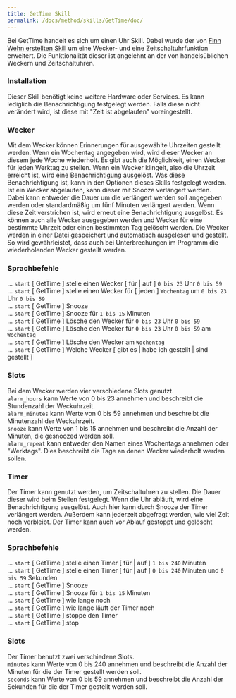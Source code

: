 ```yaml
---
title: GetTime Skill
permalink: /docs/method/skills/GetTime/doc/
---
```


Bei GetTime handelt es sich um einen Uhr Skill. Dabei wurde der von [Finn Wehn erstellten Skill](https://fwehn.github.io/pp-voiceassistant/docs/skills/GetTime/) um eine Wecker- und eine Zeitschaltuhrfunktion erweitert. Die Funktionalität dieser ist angelehnt an der von handelsüblichen Weckern und Zeitschaltuhren. 

### Installation

Dieser Skill benötigt keine weitere Hardware oder Services. Es kann lediglich die Benachrichtigung festgelegt werden. Falls diese nicht verändert wird, ist diese mit "Zeit ist abgelaufen" voreingestellt.

### Wecker

Mit dem Wecker können Erinnerungen für ausgewählte Uhrzeiten gestellt werden. Wenn ein Wochentag angegeben wird, wird dieser Wecker an diesem jede Woche wiederholt. Es gibt auch die Möglichkeit, einen Wecker für jeden Werktag zu stellen. Wenn ein Wecker klingelt, also die Uhrzeit erreicht ist, wird eine Benachrichtigung ausgelöst. Was diese Benachrichtigung ist, kann in den Optionen dieses Skills festgelegt werden. Ist ein Wecker abgelaufen, kann dieser mit Snooze verlängert werden. Dabei kann entweder die Dauer um die verlängert werden soll angegeben werden oder standardmäßig um fünf Minuten verlängert werden. Wenn diese Zeit verstrichen ist, wird erneut eine Benachrichtigung ausgelöst. Es können auch alle Wecker ausgegeben werden und Wecker für eine bestimmte Uhrzeit oder einen bestimmten Tag gelöscht werden. Die Wecker werden in einer Datei gespeichert und automatisch ausgelesen und gestellt. So wird gewährleistet, dass auch bei Unterbrechungen im Programm die wiederholenden Wecker gestellt werden. <br>

### Sprachbefehle

... `start` [ GetTime ] stelle einen Wecker [ für | auf ] `0 bis 23` Uhr `0 bis 59` <br>
... `start` [ GetTime ] stelle einen Wecker für [ jeden ] `Wochentag` um `0 bis 23` Uhr `0 bis 59` <br>
... `start` [ GetTime ] Snooze <br>
... `start` [ GetTime ] Snooze für `1 bis 15` Minuten <br>
... `start` [ GetTime ] Lösche den Wecker für `0 bis 23` Uhr `0 bis 59` <br>
... `start` [ GetTime ] Lösche den Wecker für `0 bis 23` Uhr `0 bis 59` am  `Wochentag` <br>
... `start` [ GetTime ] Lösche den Wecker am  `Wochentag` <br>
... `start` [ GetTime ] Welche Wecker [ gibt es | habe ich gestellt | sind gestellt ] <br>


### Slots

Bei dem Wecker werden vier verschiedene Slots genutzt. <br>
`alarm_hours` kann Werte von 0 bis 23 annehmen und beschreibt die Stundenzahl der Weckuhrzeit.<br>
`alarm_minutes` kann Werte von 0 bis 59 annehmen und beschreibt die Minutenzahl der Weckuhrzeit.<br>
`snooze` kann Werte von 1 bis 15 annehmen und beschreibt die Anzahl der Minuten, die gesnoozed werden soll.<br>
`alarm_repeat` kann entweder den Namen eines Wochentags annehmen oder "Werktags". Dies beschreibt die Tage an denen Wecker wiederholt werden sollen.<br>

### Timer

Der Timer kann genutzt werden, um Zeitschaltuhren zu stellen. Die Dauer dieser wird beim Stellen festgelegt. Wenn die Uhr abläuft, wird eine Benachrichtigung ausgelöst. Auch hier kann durch Snooze der Timer verlängert werden. Außerdem kann jederzeit abgefragt werden, wie viel Zeit noch verbleibt. Der Timer kann auch vor Ablauf gestoppt und gelöscht werden.

### Sprachbefehle

... `start` [ GetTime ] stelle einen Timer [ für | auf ]  `1 bis 240`  Minuten <br>
... `start` [ GetTime ] stelle einen Timer [ für | auf ] `0 bis 240` Minuten und `0 bis 59` Sekunden <br>
... `start` [ GetTime ] Snooze <br>
... `start` [ GetTime ] Snooze für `1 bis 15` Minuten <br>
... `start` [ GetTime ] wie lange noch <br>
... `start` [ GetTime ] wie lange läuft der Timer noch <br>
... `start` [ GetTime ] stoppe den Timer <br>
... `start` [ GetTime ] stop <br>

### Slots 

Der Timer benutzt zwei verschiedene Slots. <br>
`minutes` kann Werte von 0 bis 240 annehmen und beschreibt die Anzahl der Minuten für die der Timer gestellt werden soll.<br>
`seconds` kann Werte von 0 bis 59 annehmen und beschreibt die Anzahl der Sekunden für die der Timer gestellt werden soll.<br>

